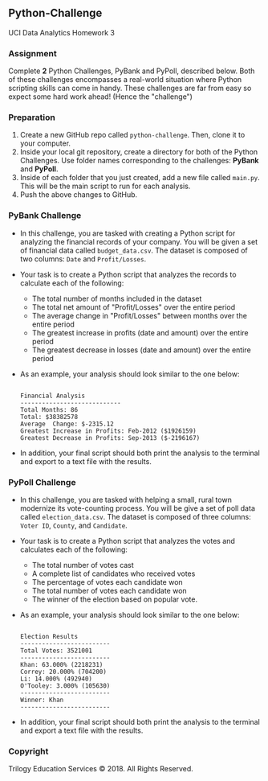 ## Python-Challenge
UCI Data Analytics Homework 3

### Assignment

Complete **2** Python Challenges, PyBank and PyPoll, described below.
Both of these challenges encompasses a real-world situation where Python scripting skills can come in handy. These challenges are far from easy so expect some hard work ahead! (Hence the "challenge")

### Preparation

1. Create a new GitHub repo called `python-challenge`. Then, clone it to your computer.
2. Inside your local git repository, create a directory for both of the  Python Challenges. Use folder names corresponding to the challenges: **PyBank** and  **PyPoll**.
3. Inside of each folder that you just created, add a new file called `main.py`. This will be the main script to run for each analysis.
4. Push the above changes to GitHub.

### PyBank Challenge

* In this challenge, you are tasked with creating a Python script for analyzing the financial records of your company. You will be given a set of financial data called `budget_data.csv`. The dataset is composed of two columns: `Date` and `Profit/Losses`. 

* Your task is to create a Python script that analyzes the records to calculate each of the following:

  * The total number of months included in the dataset
  * The total net amount of "Profit/Losses" over the entire period
  * The average change in "Profit/Losses" between months over the entire period
  * The greatest increase in profits (date and amount) over the entire period
  * The greatest decrease in losses (date and amount) over the entire period

* As an example, your analysis should look similar to the one below:

  ```text
  
  Financial Analysis
  ----------------------------
  Total Months: 86
  Total: $38382578
  Average  Change: $-2315.12
  Greatest Increase in Profits: Feb-2012 ($1926159)
  Greatest Decrease in Profits: Sep-2013 ($-2196167)
  
  ```

* In addition, your final script should both print the analysis to the terminal and export to a text file with the results.

### PyPoll Challenge

* In this challenge, you are tasked with helping a small, rural town modernize its vote-counting process. You will be give a set of poll data called `election_data.csv`. The dataset is composed of three columns: `Voter ID`, `County`, and `Candidate`. 

* Your task is to create a Python script that analyzes the votes and calculates each of the following:

  * The total number of votes cast
  * A complete list of candidates who received votes
  * The percentage of votes each candidate won
  * The total number of votes each candidate won
  * The winner of the election based on popular vote.

* As an example, your analysis should look similar to the one below:

  ```text
  
  Election Results
  -------------------------
  Total Votes: 3521001
  -------------------------
  Khan: 63.000% (2218231)
  Correy: 20.000% (704200)
  Li: 14.000% (492940)
  O'Tooley: 3.000% (105630)
  -------------------------
  Winner: Khan
  -------------------------
  
  ```

* In addition, your final script should both print the analysis to the terminal and export a text file with the results.

### Copyright

Trilogy Education Services © 2018. All Rights Reserved.
